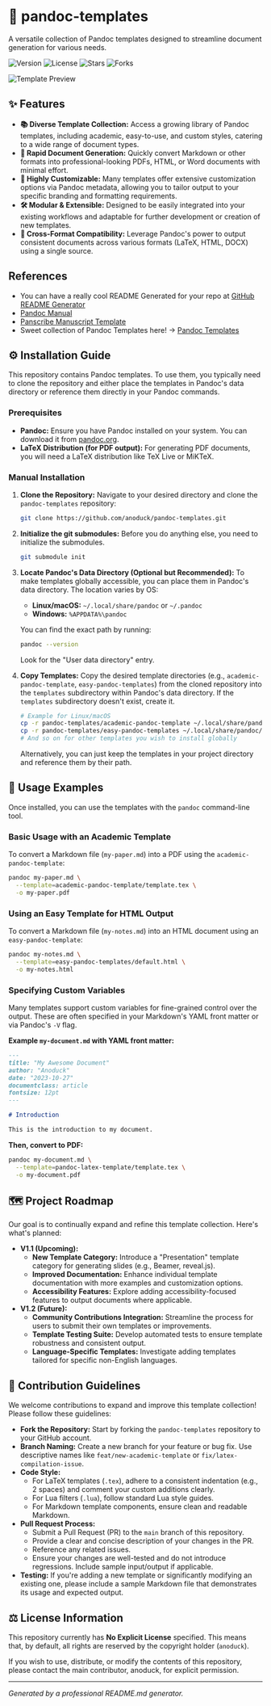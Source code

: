 # 📝 pandoc-templates

A versatile collection of Pandoc templates designed to streamline document generation for various needs.

![Version](https://img.shields.io/badge/version-1.0.0-blue)
![License](https://img.shields.io/badge/license-None-lightgrey)
![Stars](https://img.shields.io/github/stars/anoduck/pandoc-templates?style=social)
![Forks](https://img.shields.io/github/forks/anoduck/pandoc-templates?style=social)

![Template Preview](/preview_example.png)


## ✨ Features

*   **📚 Diverse Template Collection:** Access a growing library of Pandoc templates, including academic, easy-to-use, and custom styles, catering to a wide range of document types.
*   **🚀 Rapid Document Generation:** Quickly convert Markdown or other formats into professional-looking PDFs, HTML, or Word documents with minimal effort.
*   **🎨 Highly Customizable:** Many templates offer extensive customization options via Pandoc metadata, allowing you to tailor output to your specific branding and formatting requirements.
*   **🛠️ Modular & Extensible:** Designed to be easily integrated into your existing workflows and adaptable for further development or creation of new templates.
*   **🔄 Cross-Format Compatibility:** Leverage Pandoc's power to output consistent documents across various formats (LaTeX, HTML, DOCX) using a single source.

## References

* You can have a really cool README Generated for your repo at [GitHub README
  Generator](https://gitreadme-maker.vercel.app/)
* [Pandoc Manual](https://pandoc.org/MANUAL.html)
* [Panscribe Manuscript Template](https://github.com/dylan-k/panscribe)
* Sweet collection of Pandoc Templates here! -> [Pandoc Templates](https://pandoc-templates.org/)

## ⚙️ Installation Guide

This repository contains Pandoc templates. To use them, you typically need to clone the repository and either place the templates in Pandoc's data directory or reference them directly in your Pandoc commands.

### Prerequisites

*   **Pandoc:** Ensure you have Pandoc installed on your system. You can download it from [pandoc.org](https://pandoc.org/installing.html).
*   **LaTeX Distribution (for PDF output):** For generating PDF documents, you will need a LaTeX distribution like TeX Live or MiKTeX.

### Manual Installation

1.  **Clone the Repository:**
    Navigate to your desired directory and clone the `pandoc-templates` repository:

    ```bash
    git clone https://github.com/anoduck/pandoc-templates.git
    ```

2. **Initialize the git submodules:**
   Before you do anything else, you need to initialize the submodules.
   
   ```bash
   git submodule init
   ```

3.  **Locate Pandoc's Data Directory (Optional but Recommended):**
    To make templates globally accessible, you can place them in Pandoc's data directory. The location varies by OS:
    *   **Linux/macOS:** `~/.local/share/pandoc` or `~/.pandoc`
    *   **Windows:** `%APPDATA%\pandoc`

    You can find the exact path by running:

    ```bash
    pandoc --version
    ```

    Look for the "User data directory" entry.

4.  **Copy Templates:**
    Copy the desired template directories (e.g., `academic-pandoc-template`, `easy-pandoc-templates`) from the cloned repository into the `templates` subdirectory within Pandoc's data directory. If the `templates` subdirectory doesn't exist, create it.

    ```bash
    # Example for Linux/macOS
    cp -r pandoc-templates/academic-pandoc-template ~/.local/share/pandoc/templates/
    cp -r pandoc-templates/easy-pandoc-templates ~/.local/share/pandoc/templates/
    # And so on for other templates you wish to install globally
    ```

    Alternatively, you can just keep the templates in your project directory and reference them by their path.


## 🚀 Usage Examples

Once installed, you can use the templates with the `pandoc` command-line tool.

### Basic Usage with an Academic Template

To convert a Markdown file (`my-paper.md`) into a PDF using the `academic-pandoc-template`:

```bash
pandoc my-paper.md \
  --template=academic-pandoc-template/template.tex \
  -o my-paper.pdf
```

### Using an Easy Template for HTML Output

To convert a Markdown file (`my-notes.md`) into an HTML document using an `easy-pandoc-template`:

```bash
pandoc my-notes.md \
  --template=easy-pandoc-templates/default.html \
  -o my-notes.html
```

### Specifying Custom Variables

Many templates support custom variables for fine-grained control over the output. These are often specified in your Markdown's YAML front matter or via Pandoc's `-V` flag.

**Example `my-document.md` with YAML front matter:**

```markdown
---
title: "My Awesome Document"
author: "Anoduck"
date: "2023-10-27"
documentclass: article
fontsize: 12pt
---

# Introduction

This is the introduction to my document.
```

**Then, convert to PDF:**

```bash
pandoc my-document.md \
  --template=pandoc-latex-template/template.tex \
  -o my-document.pdf
```


## 🗺️ Project Roadmap

Our goal is to continually expand and refine this template collection. Here's what's planned:

*   **V1.1 (Upcoming):**
    *   **New Template Category:** Introduce a "Presentation" template category for generating slides (e.g., Beamer, reveal.js).
    *   **Improved Documentation:** Enhance individual template documentation with more examples and customization options.
    *   **Accessibility Features:** Explore adding accessibility-focused features to output documents where applicable.
*   **V1.2 (Future):**
    *   **Community Contributions Integration:** Streamline the process for users to submit their own templates or improvements.
    *   **Template Testing Suite:** Develop automated tests to ensure template robustness and consistent output.
    *   **Language-Specific Templates:** Investigate adding templates tailored for specific non-English languages.


## 🤝 Contribution Guidelines

We welcome contributions to expand and improve this template collection! Please follow these guidelines:

*   **Fork the Repository:** Start by forking the `pandoc-templates` repository to your GitHub account.
*   **Branch Naming:** Create a new branch for your feature or bug fix. Use descriptive names like `feat/new-academic-template` or `fix/latex-compilation-issue`.
*   **Code Style:**
    *   For LaTeX templates (`.tex`), adhere to a consistent indentation (e.g., 2 spaces) and comment your custom additions clearly.
    *   For Lua filters (`.lua`), follow standard Lua style guides.
    *   For Markdown template components, ensure clean and readable Markdown.
*   **Pull Request Process:**
    *   Submit a Pull Request (PR) to the `main` branch of this repository.
    *   Provide a clear and concise description of your changes in the PR.
    *   Reference any related issues.
    *   Ensure your changes are well-tested and do not introduce regressions. Include sample input/output if applicable.
*   **Testing:** If you're adding a new template or significantly modifying an existing one, please include a sample Markdown file that demonstrates its usage and expected output.


## ⚖️ License Information

This repository currently has **No Explicit License** specified. This means that, by default, all rights are reserved by the copyright holder (`anoduck`).

If you wish to use, distribute, or modify the contents of this repository, please contact the main contributor, anoduck, for explicit permission.

---

*Generated by a professional README.md generator.*
